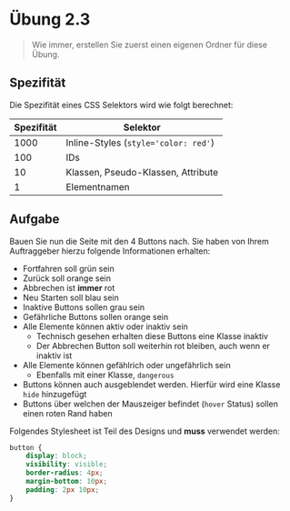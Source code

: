 # Übung 2.3 #

> Wie immer, erstellen Sie zuerst einen eigenen Ordner für diese Übung.

## Spezifität ##

Die Spezifität eines CSS Selektors wird wie folgt berechnet:

| Spezifität | Selektor |
| --- | --- |
| 1000 | Inline-Styles (`style='color: red'`) |
| 100 | IDs |
| 10 | Klassen, Pseudo-Klassen, Attribute |
| 1 | Elementnamen |

## Aufgabe ##

Bauen Sie nun die Seite mit den 4 Buttons nach. Sie haben von Ihrem Auftraggeber hierzu
folgende Informationen erhalten:

- Fortfahren soll grün sein
- Zurück soll orange sein
- Abbrechen ist **immer** rot
- Neu Starten soll blau sein
- Inaktive Buttons sollen grau sein
- Gefährliche Buttons sollen orange sein
- Alle Elemente können aktiv oder inaktiv sein
    - Technisch gesehen erhalten diese Buttons eine Klasse inaktiv
    - Der Abbrechen Button soll weiterhin rot bleiben, auch wenn er inaktiv ist
- Alle Elemente können gefählrich oder ungefährlich sein
    - Ebenfalls mit einer Klasse, `dangerous`
- Buttons können auch ausgeblendet werden. Hierfür wird eine Klasse `hide` hinzugefügt
- Buttons über welchen der Mauszeiger befindet (`hover` Status) sollen einen roten Rand haben

Folgendes Stylesheet ist Teil des Designs und **muss** verwendet werden:

```css
button {
    display: block;
    visibility: visible;
    border-radius: 4px;
    margin-bottom: 10px;
    padding: 2px 10px;
}
```
